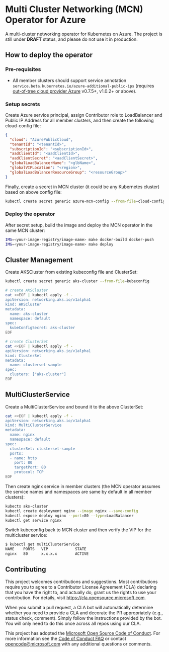 # Multi Cluster Networking (MCN) Operator for Azure

A multi-cluster networking operator for Kubernetes on Azure. The project is still under **DRAFT** status, and please do not use it in production.

## How to deploy the operator

### Pre-requisites

- All member clusters should support service annotation `service.beta.kubernetes.io/azure-additional-public-ips` (requires [out-of-tree cloud provider Azure](https://github.com/kubernetes-sigs/cloud-provider-azure) v0.7.5+, v1.0.2+ or above).

### Setup secrets

Create Azure service principal, assign Contributor role to LoadBalancer and Public IP Address for all member clusters, and then create the following cloud-config file:

```json
{
  "cloud": "AzurePublicCloud",
  "tenantId": "<tenantId>",
  "subscriptionId": "<subscriptionId>",
  "aadClientId": "<aadClientId>",
  "aadClientSecret": "<aadClientSecret>",
  "globalLoadBalancerName": "<glbName>",
  "globalVIPLocation": "<region>",
  "globalLoadBalancerResourceGroup": "<resourceGroup>"
}
```

Finally, create a secret in MCN cluster (it could be any Kubernetes cluster) based on above config file:

```sh
kubectl create secret generic azure-mcn-config --from-file=cloud-config --namespace mcn-system
```

### Deploy the operator

After secret setup, build the image and deploy the MCN operator in the same MCN cluster:

```sh
IMG=<your-image-registry/image-name> make docker-build docker-push
IMG=<your-image-registry/image-name> make deploy
```

## Cluster Management

Create AKSCluster from existing kubeconfig file and ClusterSet:

```sh
kubectl create secret generic aks-cluster --from-file=kubeconfig

# create AKSCluster
cat <<EOF | kubectl apply -f -
apiVersion: networking.aks.io/v1alpha1
kind: AKSCluster
metadata:
  name: aks-cluster
  namespace: default
spec:
  kubeConfigSecret: aks-cluster
EOF

# create ClusterSet
cat <<EOF | kubectl apply -f -
apiVersion: networking.aks.io/v1alpha1
kind: ClusterSet
metadata:
  name: clusterset-sample
spec:
  clusters: ["aks-cluster"]
EOF
```

## MultiClusterService

Create a MultiClusterService and bound it to the above ClusterSet:

```sh
cat <<EOF | kubectl apply -f -
apiVersion: networking.aks.io/v1alpha1
kind: MultiClusterService
metadata:
  name: nginx
  namespace: default
spec:
  clusterSet: clusterset-sample
  ports:
  - name: http
    port: 80
    targetPort: 80
    protocol: TCP
EOF
```

Then create nginx service in member clusters (the MCN operator assumes the service names and namespaces are same by default in all member clusters):

```sh
kubectx aks-cluster
kubectl create deployment nginx --image nginx --save-config
kubectl expose deploy nginx --port=80 --type=LoadBalancer
kubectl get service nginx
```

Switch kubeconfig back to MCN cluster and then verify the VIP for the multicluster service:

```sh
$ kubectl get multiClusterService
NAME    PORTS   VIP            STATE
nginx   80      x.x.x.x        ACTIVE
```

## Contributing

This project welcomes contributions and suggestions.  Most contributions require you to agree to a
Contributor License Agreement (CLA) declaring that you have the right to, and actually do, grant us
the rights to use your contribution. For details, visit https://cla.opensource.microsoft.com.

When you submit a pull request, a CLA bot will automatically determine whether you need to provide
a CLA and decorate the PR appropriately (e.g., status check, comment). Simply follow the instructions
provided by the bot. You will only need to do this once across all repos using our CLA.

This project has adopted the [Microsoft Open Source Code of Conduct](https://opensource.microsoft.com/codeofconduct/).
For more information see the [Code of Conduct FAQ](https://opensource.microsoft.com/codeofconduct/faq/) or
contact [opencode@microsoft.com](mailto:opencode@microsoft.com) with any additional questions or comments.

